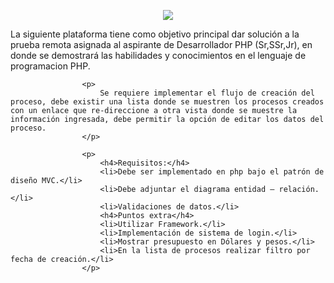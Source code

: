 <p align="center"><img src="https://laravel.com/assets/img/components/logo-laravel.svg"></p>

<p>
                        La siguiente plataforma tiene como objetivo principal dar solución a la prueba remota asignada al aspirante de Desarrollador PHP (Sr,SSr,Jr), en donde se demostrará las habilidades y conocimientos en el lenguaje de programacion PHP.
                    </p>

                    <p>
                        Se requiere implementar el flujo de creación del proceso, debe existir una lista donde se muestren los procesos creados con un enlace que re-direccione a otra vista donde se muestre la información ingresada, debe permitir la opción de editar los datos del proceso.
                    </p>

                    <p>
                        <h4>Requisitos:</h4>
                        <li>Debe ser implementado en php bajo el patrón de diseño MVC.</li>
                        <li>Debe adjuntar el diagrama entidad – relación.</li> 
                        <li>Validaciones de datos.</li>
                        <h4>Puntos extra</h4>
                        <li>Utilizar Framework.</li>
                        <li>Implementación de sistema de login.</li>
                        <li>Mostrar presupuesto en Dólares y pesos.</li>
                        <li>En la lista de procesos realizar filtro por fecha de creación.</li>
                    </p>

